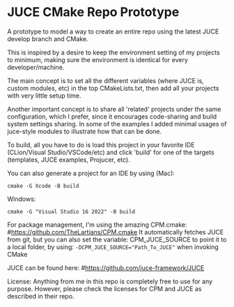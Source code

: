 # JUCE CMake Repo Prototype
A prototype to model a way to create an entire repo using the latest JUCE develop branch
and CMake.

This is inspired by a desire to keep the environment setting of my projects to minimum,
making sure the environment is identical for every developer/machine.

The main concept is to set all the different variables (where JUCE is, custom modules, etc) 
in the top CMakeLists.txt, then add all your projects with very little setup time.

Another important concept is to share all 'related' projects under the same configuration,
which I prefer, since it encourages code-sharing and build system settings sharing.
In some of the examples I added minimal usages of juce-style modules to illustrate how that
can be done.

To build, all you have to do is load this project in your favorite IDE 
(CLion/Visual Studio/VSCode/etc) 
and click 'build' for one of the targets (templates, JUCE examples, Projucer, etc).

You can also generate a project for an IDE by using (Mac):
```
cmake -G Xcode -B build
```
Windows:
```
cmake -G "Visual Studio 16 2022" -B build
```

For package management, I'm using the amazing CPM.cmake:
#https://github.com/TheLartians/CPM.cmake
It automatically fetches JUCE from git, but you can also set the variable:
CPM_JUCE_SOURCE to point it to a local folder, by using:
``-DCPM_JUCE_SOURCE="Path_To_JUCE"``
when invoking CMake

JUCE can be found here:
#https://github.com/juce-framework/JUCE

License:
Anything from me in this repo is completely free to use for any purpose. 
However, please check the licenses for CPM and JUCE as described in their repo. 
